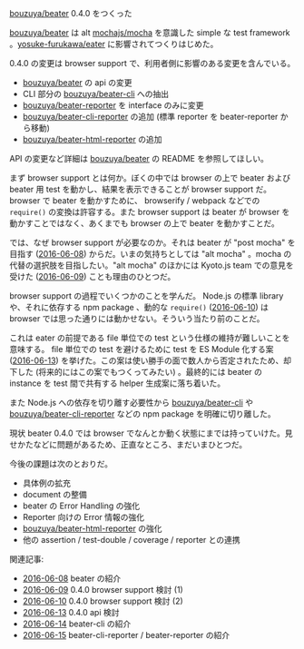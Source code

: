 [bouzuya/beater][] 0.4.0 をつくった

[bouzuya/beater][] は alt [mochajs/mocha][] を意識した simple な test framework 。[yosuke-furukawa/eater][] に影響されてつくりはじめた。

0.4.0 の変更は browser support で、利用者側に影響のある変更を含んでいる。

- [bouzuya/beater][] の api の変更
- CLI 部分の [bouzuya/beater-cli][] への抽出
- [bouzuya/beater-reporter][] を interface のみに変更
- [bouzuya/beater-cli-reporter][] の追加 (標準 reporter を beater-reporter から移動)
- [bouzuya/beater-html-reporter][] の追加

API の変更など詳細は [bouzuya/beater][] の README を参照してほしい。

まず browser support とは何か。ぼくの中では browser の上で beater および beater 用 test を動かし、結果を表示できることが browser support だ。browser で beater を動かすために、 browserify / webpack などでの `require()` の変換は許容する。また browser support は beater が browser を動かすことではなく、あくまでも browser の上で beater を動かすことだ。

では、なぜ browser support が必要なのか。それは beater が "post mocha" を目指す ([2016-06-08][]) からだ。いまの気持ちとしては "alt mocha" 。mocha の代替の選択肢を目指したい。"alt mocha" のほかには Kyoto.js team での意見を受けた ([2016-06-09][]) ことも理由のひとつだ。

browser support の過程でいくつかのことを学んだ。 Node.js の標準 library や、それに依存する npm package 、動的な `require()` ([2016-06-10][]) は browser では思った通りには動かせない。そういう当たり前のことだ。

これは eater の前提である file 単位での test という仕様の維持が難しいことを意味する。 file 単位での test を避けるために test を ES Module 化する案 ([2016-06-13][]) を挙げた。この案は使い勝手の面で数人から否定されたため、却下した (将来的にはこの案でもつくってみたい) 。最終的には beater の instance を test 間で共有する helper 生成案に落ち着いた。

また Node.js への依存を切り離す必要性から [bouzuya/beater-cli][] や [bouzuya/beater-cli-reporter][] などの npm package を明確に切り離した。

現状 beater 0.4.0 では browser でなんとか動く状態にまでは持っていけた。見せかたなどに問題があるため、正直なところ、まだいまひとつだ。

今後の課題は次のとおりだ。

- 具体例の拡充
- document の整備
- beater の Error Handling の強化
- Reporter 向けの Error 情報の強化
- [bouzuya/beater-html-reporter][] の強化
- 他の assertion / test-double / coverage / reporter との連携

関連記事:

- [2016-06-08][] beater の紹介
- [2016-06-09][] 0.4.0 browser support 検討 (1)
- [2016-06-10][] 0.4.0 browser support 検討 (2)
- [2016-06-13][] 0.4.0 api 検討
- [2016-06-14][] beater-cli の紹介
- [2016-06-15][] beater-cli-reporter / beater-reporter の紹介

[2016-06-08]: https://blog.bouzuya.net/2016/06/08/
[2016-06-09]: https://blog.bouzuya.net/2016/06/09/
[2016-06-10]: https://blog.bouzuya.net/2016/06/10/
[2016-06-13]: https://blog.bouzuya.net/2016/06/13/
[2016-06-14]: https://blog.bouzuya.net/2016/06/14/
[2016-06-15]: https://blog.bouzuya.net/2016/06/15/
[bouzuya/beater-cli-reporter]: https://github.com/bouzuya/beater-cli-reporter
[bouzuya/beater-cli]: https://github.com/bouzuya/beater-cli
[bouzuya/beater-html-reporter]: https://github.com/bouzuya/beater-html-reporter
[bouzuya/beater-reporter]: https://github.com/bouzuya/beater-reporter
[bouzuya/beater]: https://github.com/bouzuya/beater
[mochajs/mocha]: https://github.com/mochajs/mocha
[yosuke-furukawa/eater]: https://github.com/yosuke-furukawa/eater
